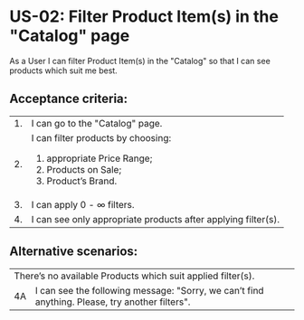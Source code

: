 # US-02: Filter Product Item(s) in the "Catalog" page

As a User I can filter Product Item(s) in the "Catalog" so that I can see products which suit me best.

## **Acceptance criteria:**
<table>
    <tr>
        <td>1.</td>
        <td>I can go to the "Catalog" page.</td>
    </tr>
    <tr>
        <td>2.</td>
        <td>I can filter products by choosing:
            <ol> 
                <li>appropriate Price Range;</li>
                <li>Products on Sale;</li>
                <li>Product’s Brand.</li>
            </ol>
        </td>
    </tr>
    <tr>
        <td>3.</td>
        <td>I can apply 0 - ∞ filters.</td>
    </tr>
    <tr>
        <td>4.</td>
        <td>I can see only appropriate products after applying filter(s).</td>
    </tr>
</table>

## **Alternative scenarios:**

<table>
    <tr>
        <td colspan="2">There’s no available Products which suit applied filter(s).</td>
    </tr>
    <tr>
        <td>4A</td>
        <td>I can see the following message: "Sorry, we can’t find anything. Please, try another filters".</td> 
    </tr>
</table>
